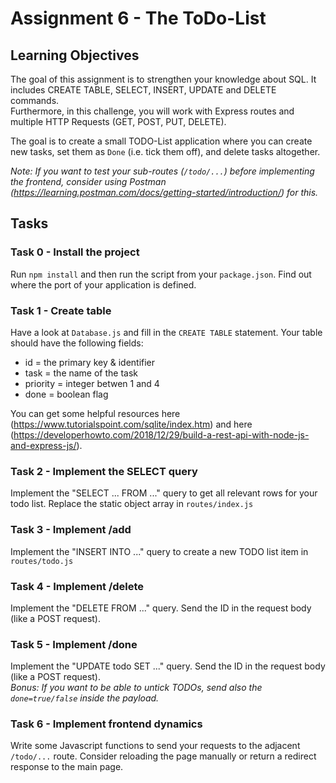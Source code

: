 # Assignment 6 - The ToDo-List
## Learning Objectives
The goal of this assignment is to strengthen your knowledge about SQL. It includes CREATE TABLE, SELECT, INSERT, UPDATE 
and DELETE commands. <br/>
Furthermore, in this challenge, you will work with Express routes and multiple HTTP Requests (GET, POST, PUT, DELETE). 
<br/>

The goal is to create a small TODO-List application where you can create new tasks, set them as `Done` 
(i.e. tick them off), and delete tasks altogether.

_Note: If you want to test your sub-routes (`/todo/...`) before implementing the frontend, consider using Postman (https://learning.postman.com/docs/getting-started/introduction/) for this._


## Tasks
### Task 0 - Install the project
Run `npm install` and then run the script from your `package.json`. Find out where the port of your application is 
defined.

### Task 1 - Create table
Have a look at `Database.js` and fill in the `CREATE TABLE` statement. Your table should have the following fields:
* id = the primary key & identifier
* task = the name of the task
* priority = integer betwen 1 and 4
* done = boolean flag

You can get some helpful resources here (https://www.tutorialspoint.com/sqlite/index.htm) and 
here (https://developerhowto.com/2018/12/29/build-a-rest-api-with-node-js-and-express-js/).

### Task 2 - Implement the SELECT query
Implement the "SELECT ... FROM ..." query to get all relevant rows for your todo list. Replace the static object array
in `routes/index.js`

### Task 3 - Implement /add
Implement the "INSERT INTO ..." query to create a new TODO list item in `routes/todo.js`

### Task 4 - Implement /delete
Implement the "DELETE FROM ..." query. Send the ID in the request body (like a POST request).

### Task 5 - Implement /done
Implement the "UPDATE todo SET ..." query. Send the ID in the request body (like a POST request). <br/>
_Bonus: If you want to be able to untick TODOs, send also the `done=true/false` inside the payload._

### Task 6 - Implement frontend dynamics
Write some Javascript functions to send your requests to the adjacent `/todo/...` route. Consider reloading the page 
manually or return a redirect response to the main page.

